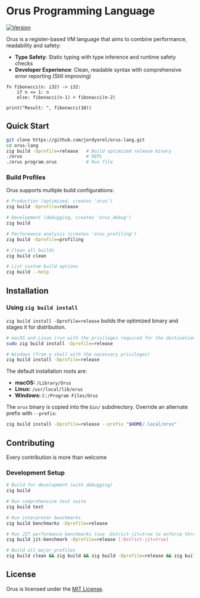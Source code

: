 # Orus Programming Language
[![Version](https://img.shields.io/badge/version-0.1.1-blue.svg)](CHANGELOG.md)



Orus is a register-based VM language that aims to combine performance, readability and safety:
- **Type Safety**: Static typing with type inference and runtime safety checks
- **Developer Experience**: Clean, readable syntax with comprehensive error reporting (Still improving)


```orus
fn fibonacci(n: i32) -> i32:
    if n <= 1: n
    else: fibonacci(n-1) + fibonacci(n-2)

print("Result: ", fibonacci(10))
```

## Quick Start

```bash
git clone https://github.com/jordyorel/orus-lang.git
cd orus-lang
zig build -Dprofile=release   # Build optimized release binary
./orus                        # REPL
./orus program.orus           # Run file
```

### Build Profiles

Orus supports multiple build configurations:

```bash
# Production (optimized, creates 'orus')
zig build -Dprofile=release

# Development (debugging, creates 'orus_debug')
zig build

# Performance analysis (creates 'orus_profiling')
zig build -Dprofile=profiling

# Clean all builds
zig build clean

# List custom build options
zig build --help
```

## Installation

### Using `zig build install`

`zig build install -Dprofile=release` builds the optimized binary and stages it
for distribution.

```bash
# macOS and Linux (run with the privileges required for the destination)
sudo zig build install -Dprofile=release

# Windows (from a shell with the necessary privileges)
zig build install -Dprofile=release
```

The default installation roots are:

- **macOS:** `/Library/Orus`
- **Linux:** `/usr/local/lib/orus`
- **Windows:** `C:/Program Files/Orus`

The `orus` binary is copied into the `bin/` subdirectory. Override
an alternate prefix with `--prefix`:

```bash
zig build install -Dprofile=release --prefix "$HOME/.local/orus"
```


## Contributing
Every contribution is more than welcome

### Development Setup
```bash
# Build for development (with debugging)
zig build

# Run comprehensive test suite
zig build test

# Run interpreter benchmarks  
zig build benchmarks -Dprofile=release

# Run JIT performance benchmarks (use -Dstrict-jit=true to enforce thresholds)  
zig build jit-benchmark -Dprofile=release [-Dstrict-jit=true]

# Build all major profiles
zig build clean && zig build && zig build -Dprofile=release && zig build -Dprofile=profiling
```

## License

Orus is licensed under the [MIT License](LICENSE).
